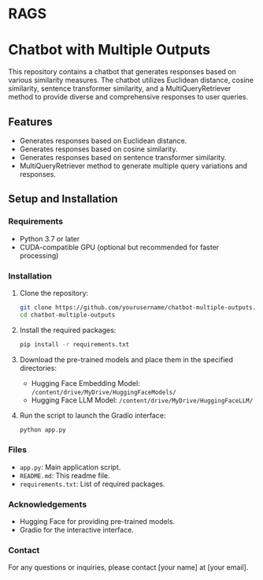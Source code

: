 # RAGS
# Chatbot with Multiple Outputs

This repository contains a chatbot that generates responses based on various similarity measures. The chatbot utilizes Euclidean distance, cosine similarity, sentence transformer similarity, and a MultiQueryRetriever method to provide diverse and comprehensive responses to user queries.

## Features

- Generates responses based on Euclidean distance.
- Generates responses based on cosine similarity.
- Generates responses based on sentence transformer similarity.
- MultiQueryRetriever method to generate multiple query variations and responses.
  

## Setup and Installation

### Requirements

- Python 3.7 or later
- CUDA-compatible GPU (optional but recommended for faster processing)

### Installation

1. Clone the repository:

    ```bash
    git clone https://github.com/yourusername/chatbot-multiple-outputs.git
    cd chatbot-multiple-outputs
    ```

2. Install the required packages:

    ```bash
    pip install -r requirements.txt
    ```

3. Download the pre-trained models and place them in the specified directories:

    - Hugging Face Embedding Model: `/content/drive/MyDrive/HuggingFaceModels/`
    - Hugging Face LLM Model: `/content/drive/MyDrive/HuggingFaceLLM/`

4. Run the script to launch the Gradio interface:

    ```bash
    python app.py
    ```


### Files

- `app.py`: Main application script.
- `README.md`: This readme file.
- `requirements.txt`: List of required packages.



### Acknowledgements

- Hugging Face for providing pre-trained models.
- Gradio for the interactive interface.


### Contact

For any questions or inquiries, please contact [your name] at [your email].

